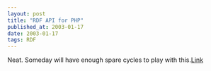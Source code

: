 ```yaml
---
layout: post
title: "RDF API for PHP"
published_at: 2003-01-17
date: 2003-01-17
tags: RDF
---
```


Neat. Someday will have enough spare cycles to play with this.[Link](http://www.wiwiss.fu-berlin.de/suhl/bizer/rdfapi/)  